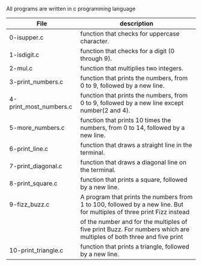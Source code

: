 All programs are written in c programming language

|  File                   |         description   |
|  ---------------------- | --------------------- |
|  0-isupper.c            |     function that checks for uppercase character.
|  1-isdigit.c            |     function that checks for a digit (0 through 9).
|  2-mul.c                |     function that multiplies two integers.
|  3-print_numbers.c      |     function that prints the numbers, from 0 to 9, followed by a new line.
|  4-print_most_numbers.c |     function that prints the numbers, from 0 to 9, followed by a new line except number(2 and 4).
|  5-more_numbers.c       |     function that prints 10 times the numbers, from 0 to 14, followed by a new line. 
|  6-print_line.c         |     function that draws a straight line in the terminal.
|  7-print_diagonal.c     |     function that draws a diagonal line on the terminal. 
|  8-print_square.c       |     function that prints a square, followed by a new line.
|  9-fizz_buzz.c          |     A program that prints the numbers from 1 to 100, followed by a new line. But for multiples of three print Fizz instead
|                         |     of the number and  for the multiples of five print Buzz. For numbers which are multiples of both three and five print     |                         |     FizzBuzz.
|  10-print_triangle.c    |     function that prints a triangle, followed by a new line.
